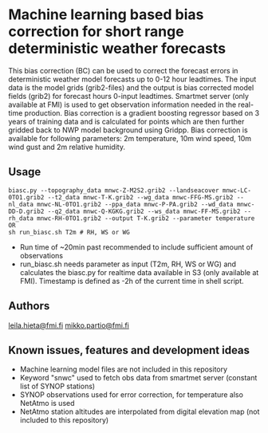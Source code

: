 # Machine learning based bias correction for short range deterministic weather forecasts
This bias correction (BC) can be used to correct the forecast errors in deterministic weather model forecasts up to 0-12 hour leadtimes. The input data is the model grids (grib2-files) and the output is bias corrected model fields (grib2) for forecast hours 0-input leadtimes. Smartmet server (only available at FMI) is used to get observation information needed in the real-time production. Bias correction is a gradient boosting regressor based on 3 years of training data and is calculated for points which are then further gridded back to NWP model background using Gridpp. Bias correction is available for following parameters: 2m temperature, 10m wind speed, 10m wind gust and 2m relative humidity.  

## Usage 
```
biasc.py --topography_data mnwc-Z-M2S2.grib2 --landseacover mnwc-LC-0TO1.grib2 --t2_data mnwc-T-K.grib2 --wg_data mnwc-FFG-MS.grib2 --nl_data mnwc-NL-0TO1.grib2 --ppa_data mnwc-P-PA.grib2 --wd_data mnwc-DD-D.grib2 --q2_data mnwc-Q-KGKG.grib2 --ws_data mnwc-FF-MS.grib2 --rh_data mnwc-RH-0TO1.grib2 --output T-K.grib2 --parameter temperature
OR 
sh run_biasc.sh T2m # RH, WS or WG
```
* Run time of ~20min past recommended to include sufficient amount of observations
* run_biasc.sh needs parameter as input (T2m, RH, WS or WG) and calculates the biasc.py for realtime data available in S3 (only available at FMI). Timestamp is defined as -2h of the current time in shell script.     

## Authors
leila.hieta@fmi.fi mikko.partio@fmi.fi

## Known issues, features and development ideas
* Machine learning model files are not included in this repository
* Keyword "snwc" used to fetch obs data from smartmet server (constant list of SYNOP stations)   
* SYNOP observations used for error correction, for temperature also NetAtmo is used   
* NetAtmo station altitudes are interpolated from digital elevation map (not included to this repository) 
 
